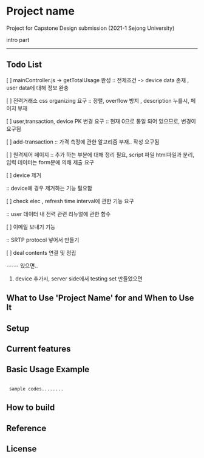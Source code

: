 # Project name

Project for Capstone Design submission (2021-1 Sejong University)

intro part

---

## Todo List

[ ] mainController.js -> getTotalUsage 완성
:: 전제조건 -> device data 존재 , user data에 대해 정보 완충

[ ] 전력거래소 css organizing 요구
:: 정렬, overflow 방지 , description 누를시, 페이지 부재

[ ] user,transaction, device PK 변경 요구
:: 현재 0으로 통일 되어 있으므로, 변경이 요구됨

[ ] add-transaction
:: 가격 측정에 관한 알고리즘 부재.. 작성 요구됨

[ ] 원격제어 페이지
:: 추가 하는 부분에 대해 정리 필요, script 파일 html파일과 분리, 입력 데이터는 form문에 의해 제출 요구

[ ] device 제거

:: device에 경우 제거하는 기능 필요함

[ ] check elec , refresh time interval에 관한 기능 요구

:: user 데이터 내 전력 관련 리뉴얼에 관한 함수

[ ] 이메일 보내기 기능

:: SRTP protocol 넣어서 만들기

[ ] deal contents 연결 및 정립

----- 있으면..

1. device 추가시, server side에서 testing set 만들었으면

## What to Use 'Project Name' for and When to Use It

## Setup

## Current features

## Basic Usage Example

```

 sample codes........
```

## How to build

## Reference

## License
